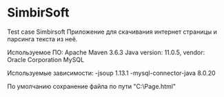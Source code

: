 # SimbirSoft
Test case Simbirsoft
Приложение для скачивания интернет страницы и парсинга текста из неё.


Используемое ПО:
Apache Maven 3.6.3
Java version: 11.0.5, vendor: Oracle Corporation
MySQL

Используемые зависимости:
-jsoup 1.13.1
-mysql-connector-java  8.0.20


По умолчанию сохранение файла по пути "C:\Page.html"
